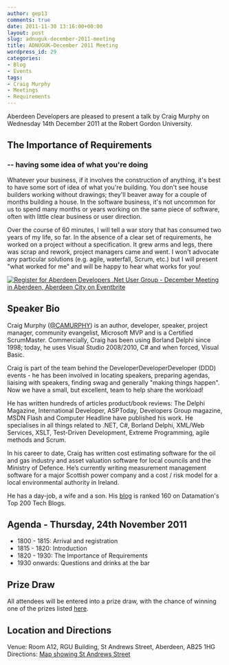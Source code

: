 ```yaml
---
author: gep13
comments: true
date: 2011-11-30 13:16:00+00:00
layout: post
slug: adnuguk-december-2011-meeting
title: ADNUGUK–December 2011 Meeting
wordpress_id: 29
categories:
- Blog
- Events
tags:
- Craig Murphy
- Meetings
- Requirements
---
```


Aberdeen Developers are pleased to present a talk by Craig Murphy on Wednesday 14th December 2011 at the Robert Gordon University.





## The Importance of Requirements




### -- having some idea of what you're doing




Whatever your business, if it involves the construction of anything, it's best to have some sort of idea of what you're building. You don't see house builders working without drawings; they'll beaver away for a couple of months building a house. In the software business, it's not uncommon for us to spend many months or years working on the same piece of software, often with little clear business or user direction.




Over the course of 60 minutes, I will tell a war story that has consumed two years of my life, so far. In the absence of a clear set of requirements, he worked on a project without a specification. It grew arms and legs, there was scrap and rework, project managers came and went. I won't advocate any particular solutions (e.g. agile, waterfall, Scrum, etc.) but I will present "what worked for me" and will be happy to hear what works for you!





[![Register for Aberdeen Developers .Net User Group - December Meeting in Aberdeen, Aberdeen City  on Eventbrite](http://www.eventbrite.com/registerbutton?eid=2581657808)](http://adnuguk-dec2011.eventbrite.com?ref=ebtn)





## Speaker Bio




Craig Murphy ([@CAMURPHY](http://www.twitter.com/camurphy)) is an author, developer, speaker, project manager, community evangelist, Microsoft MVP and is a Certified ScrumMaster. Commercially, Craig has been using Borland Delphi since 1998; today, he uses Visual Studio 2008/2010, C# and when forced, Visual Basic.




Craig is part of the team behind the DeveloperDeveloperDeveloper (DDD) events - he has been involved in locating speakers, preparing agendas, liaising with speakers, finding swag and generally "making things happen". Now we have a small, but excellent, team to help share the workload!




He has written hundreds of articles product/book reviews: The Delphi Magazine, International Developer, ASPToday, Developers Group magazine, MSDN Flash and Computer Headline have published his work. He specialises in all things related to .NET, C#, Borland Delphi, XML/Web Services, XSLT, Test-Driven Development, Extreme Programming, agile methods and Scrum.  




In his career to date, Craig has written cost estimating software for the oil and gas industry and asset valuation software for local councils and the Ministry of Defence. He’s currently writing measurement management software for a major Scottish power company and a cost / risk model for a local environmental authority in Ireland.




He has a day-job, a wife and a son. His [blog](http://www.craigmurphy.com/blog) is ranked 160 on Datamation's Top 200 Tech Blogs.



 

## Agenda - Thursday, 24th November 2011


  

  * 1800 - 1815: Arrival and registration
  * 1815 - 1820: Introduction
  * 1820 - 1930: The Importance of Requirements
  * 1930 onwards: Questions and drinks at the bar 



## Prize Draw


  

All attendees will be entered into a prize draw, with the chance of winning one of the prizes listed [here](http://www.gep13.co.uk/blog/?p=107).


  

## Location and Directions


  

Venue: Room A12, RGU Building, St Andrews Street, Aberdeen, AB25 1HG Directions: [Map showing St Andrews Street](http://www.bing.com/maps/?v=2&cp=57.149542434132776~-2.102723645985436&lvl=17&dir=0&sty=c&eo=1&form=LMLTCC)
